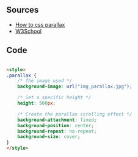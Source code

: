 ## Sources

- [How to css parallax](https://www.w3schools.com/howto/howto_css_parallax.asp)
- [W3School](https://www.w3schools.com/howto/tryhow_css_parallax_demo.htm)

## Code

```html

<style>
.parallax { 
    /* The image used */
    background-image: url("img_parallax.jpg");

    /* Set a specific height */
    height: 500px; 

    /* Create the parallax scrolling effect */
    background-attachment: fixed;
    background-position: center;
    background-repeat: no-repeat;
    background-size: cover;
}
</style>

```